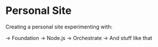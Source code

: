 # Personal Site

Creating a personal site experimenting with:

-> Foundation
-> Node.js
-> Orchestrate
-> And stuff like that
